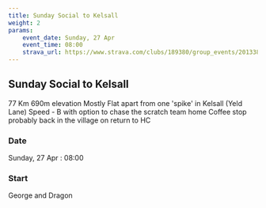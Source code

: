 ```yaml
---
title: Sunday Social to Kelsall
weight: 2
params:
    event_date: Sunday, 27 Apr
    event_time: 08:00
    strava_url: https://www.strava.com/clubs/189380/group_events/2013385
---
```


## Sunday Social to Kelsall 

77 Km
690m elevation
Mostly Flat apart from one &#39;spike&#39; in Kelsall (Yeld Lane)
Speed - B with option to chase the scratch team home
Coffee stop probably back in the village on return to HC


### Date

Sunday, 27 Apr : 08:00

### Start

George and Dragon


